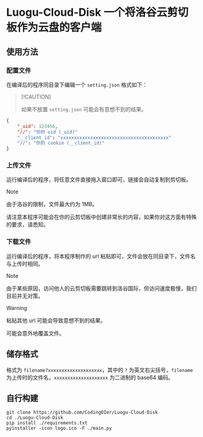 # Luogu-Cloud-Disk 一个将洛谷云剪切板作为云盘的客户端

## 使用方法

### 配置文件

在编译后的程序同目录下编辑一个 `setting.json` 格式如下：

>  [!CAUTION]
>
> 如果不放置 `setting.json` 可能会有意想不到的结果。

```json
{
    "_uid": 123456,
    "//": "你的 uid (_uid)"
    "__client_id": "xxxxxxxxxxxxxxxxxxxxxxxxxxxxxxxxxxxxxxxx"
    "//": "你的 cookie (__client_id)"
}
```

### 上传文件

运行编译后的程序，将任意文件直接拖入窗口即可，链接会自动复制到剪切板。

> [!NOTE]
>
> 由于洛谷的限制，文件最大约为 1MB。
>
> 请注意本程序可能会在你的云剪切板中创建非常长的内容，如果你对这方面有特殊的要求，请悉知。

### 下载文件

运行编译后的程序，将本程序制作的 url 粘贴即可，文件会放在同目录下，文件名与上传时相同。

> [!NOTE]
>
> 由于某些原因，访问他人的云剪切板需要跳转到洛谷国际，但访问速度极慢，我们目前并无对策。

> [!WARNING]
>
> 粘贴其他 url 可能会导致意想不到的结果。
>
> 可能会意外地覆盖文件。

## 储存格式

格式为 `filename?xxxxxxxxxxxxxxxxxxxx`，其中的 `?` 为英文右尖括号，`filename` 为上传时的文件名，`xxxxxxxxxxxxxxxxxxxx` 为二进制的 base64 编码。

## 自行构建

```shel
git clone https://github.com/CodingOIer/Luogu-Cloud-Disk
cd ./Luogu-Cloud-Disk
pip install ./requirements.txt
pyinstaller -icon logo.ico -F ./main.py
```